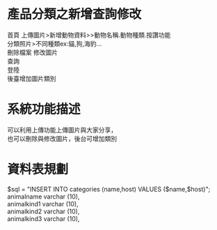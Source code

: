 # 產品分類之新增查詢修改
  首頁
  上傳圖片>新增動物資料>>動物名稱.動物種類.按讚功能  
  分類照片>不同種類ex:貓,狗,海豹...  
 刪除檔案
修改圖片    
查詢  
登陸  
後臺增加圖片類別

# 系統功能描述
可以利用上傳功能上傳圖片與大家分享，  
也可以刪除與修改圖片，後台可增加類別
# 資料表規劃
$sql = "INSERT INTO categories (name,host) VALUES ($name,$host)";   
 animalname varchar (10),  
  animalkind1 varchar (10),  
   animalkind2 varchar (10),  
    animalkind3 varchar (10),   
  


